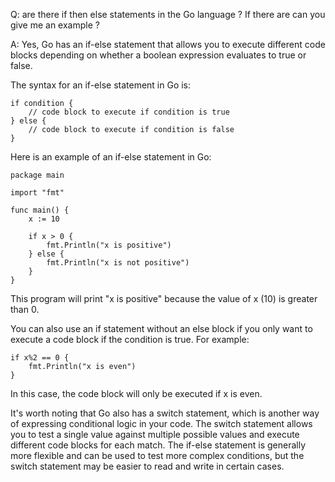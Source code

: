 
Q: are there if then else statements in the Go language ? If there are can you give me an example ? 

A: Yes, Go has an if-else statement that allows you to execute different code blocks depending on whether a boolean expression evaluates to true or false.

The syntax for an if-else statement in Go is:

```
if condition {
    // code block to execute if condition is true
} else {
    // code block to execute if condition is false
}
```

Here is an example of an if-else statement in Go:

```
package main

import "fmt"

func main() {
	x := 10

	if x > 0 {
		fmt.Println("x is positive")
	} else {
		fmt.Println("x is not positive")
	}
}

```

This program will print "x is positive" because the value of x (10) is greater than 0.

You can also use an if statement without an else block if you only want to execute a code block if the condition is true. For example:

```
if x%2 == 0 {
	fmt.Println("x is even")
}
```

In this case, the code block will only be executed if x is even.

It's worth noting that Go also has a switch statement, which is another way of expressing conditional logic in your code. The switch statement allows you to test a single value against multiple possible values and execute different code blocks for each match. The if-else statement is generally more flexible and can be used to test more complex conditions, but the switch statement may be easier to read and write in certain cases.

